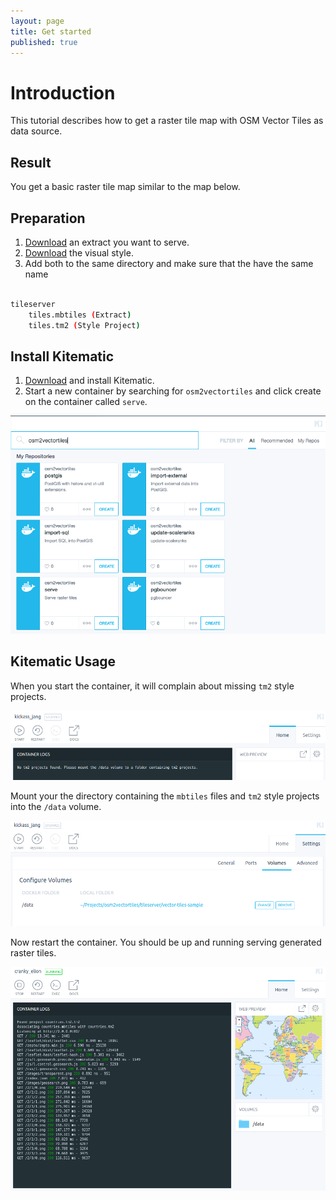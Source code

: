 ```yaml
---
layout: page
title: Get started
published: true
---
```


# Introduction

This tutorial describes how to get a raster tile map with OSM Vector Tiles as data source.


## Result

You get a basic raster tile map similar to the map below.

<div class="map-preview" id="osm-bright-map"></div>

## Preparation

1. [Download](http://osm2vectortiles.org/data/download.html) an extract you want to serve.
2. [Download](https://github.com/mapbox/mapbox-studio-osm-bright.tm2.git) the visual style.
3. Add both to the same directory and make sure that the have the same name

```bash

tileserver
	tiles.mbtiles (Extract)
	tiles.tm2 (Style Project)
```

## Install Kitematic

1. [Download](https://www.docker.com/docker-toolbox) and install Kitematic. 
2. Start a new container by searching for `osm2vectortiles` and click create on the container called `serve`. 

![Search Container](/media/search_container.png)

## Kitematic Usage

When you start the container, it will complain about missing `tm2` style projects.

![Container started unsucessfully](/media/tileserver_kitematic_started.png)

Mount your the directory containing the `mbtiles` files and `tm2` style projects into the `/data` volume.

![Configured volumes for container](/media/tileserver_kitematic_volumes_configured.png)

Now restart the container. You should be up and running serving generated raster tiles.

![Container running and serving tiles](/media/tileserver_kitematic_running.png)

<script>
var brightMap = L.mapbox.map('osm-bright-map', 'http://rastertiles.osm2vectortiles.org/osm-bright/index.json').setView([53.390, 1.351], 6);
</script>